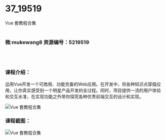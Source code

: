 # 37_19519
Vue 套教程合集
<br/></br>
<h3>微:mukewang8 资源编号：5219519</h3>
<br/></br>
<h3>课程介绍：</h3>
<p>运用<a title="查看与 Vue 相关的文章" target="_blank">Vue</a>开发一个可商用、功能完备的Web应用。在开发中，将各种知识点穿插应用，让你真实感受到一个明星产品开发的全过程。同时，项目提供一流的用户体验和交互水准，在实现功能之外带你探究各种优秀前端交互的设计和实现。</p>
<p><img src="https://www.ko996.com/wp-content/uploads/img/2021/04/1-47-300x183.png" alt="Vue 套教程合集"></p>
<div class="info-desc">
<h3>课程截图：</h3>
<p><img src="https://www.ko996.com/wp-content/uploads/img/2021/04/2-48-300x218.png" alt="Vue 套教程合集"></p>


			
</div>
